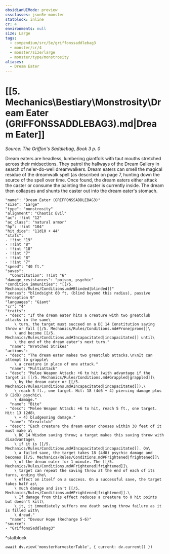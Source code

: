 ```yaml
---
obsidianUIMode: preview
cssclasses: json5e-monster
statblock: inline
cr: 4
environments: null
size: Large
tags:
  - compendium/src/5e/griffonssaddlebag3
  - monster/cr/4
  - monster/size/large
  - monster/type/monstrosity
aliases:
  - Dream Eater
---
```

# [[5. Mechanics\Bestiary\Monstrosity\Dream Eater (GRIFFONSSADDLEBAG3).md|Dream Eater]]
*Source: The Griffon's Saddlebag, Book 3 p. 0*

Dream eaters are headless, lumbering giantfolk with taut mouths stretched across their midsections. They patrol the hallways of the Dream Gallery in search of ne'er-do-well dreamwalkers. Dream eaters can smell the magical residue of the dreamwalk spell (as described on page 7, hunting down the source of the spell over time. Once found, the dream eaters either attack the caster or consume the painting the caster is currently inside. The dream then collapses and shunts the caster out into the dream eater's stomach.

```statblock
"name": "Dream Eater (GRIFFONSSADDLEBAG3)"
"size": "Large"
"type": "monstrosity"
"alignment": "Chaotic Evil"
"ac": !!int "12"
"ac_class": "natural armor"
"hp": !!int "104"
"hit_dice": "11d10 + 44"
"stats":
- !!int "19"
- !!int "8"
- !!int "18"
- !!int "7"
- !!int "8"
- !!int "7"
"speed": "40 ft."
"saves":
  "Constitution": !!int "6"
"damage_resistances": "poison, psychic"
"condition_immunities": "[[/5. Mechanics/Rules/Conditions.md#Blinded|blinded]]"
"senses": "blindsight 60 ft. (blind beyond this radius), passive Perception 9"
"languages": "Giant"
"cr": "4"
"traits":
- "desc": "If the dream eater hits a creature with two greatclub attacks in the same\
    \ turn, the target must succeed on a DC 14 Constitution saving throw or fall [[/5. Mechanics/Rules/Conditions.md#Prone|prone]]\
    \ and become [[/5. Mechanics/Rules/Conditions.md#Incapacitated|incapacitated]] until\
    \ the end of the dream eater's next turn."
  "name": "Wretched Strikes"
"actions":
- "desc": "The dream eater makes two greatclub attacks.\n\nIt can attempt to grapple\
    \ a creature in place of one attack."
  "name": "Multiattack"
- "desc": "Melee Weapon Attack: +6 to hit (with advantage if the target is [[/5. Mechanics/Rules/Conditions.md#Grappled|grappled]]\
    \ by the dream eater or [[/5. Mechanics/Rules/Conditions.md#Incapacitated|incapacitated]]),\
    \ reach 5 ft., one target. Hit: 18 (4d6 + 4) piercing damage plus 9 (2d8) psychic\
    \ damage."
  "name": "Bite"
- "desc": "Melee Weapon Attack: +6 to hit, reach 5 ft., one target. Hit: 13 (2d8\
    \ + 4) bludgeoning damage."
  "name": "Greatclub"
- "desc": "Each creature the dream eater chooses within 30 feet of it must make a\
    \ DC 14 Wisdom saving throw; a target makes this saving throw with disadvantage\
    \ if it is [[/5. Mechanics/Rules/Conditions.md#Incapacitated|incapacitated]]. On\
    \ a failed save, the target takes 18 (4d8) psychic damage and becomes [[/5. Mechanics/Rules/Conditions.md#Frightened|frightened]]\
    \ of the dream eater for 1 minute. The [[/5. Mechanics/Rules/Conditions.md#Frightened|frightened]]\
    \ target can repeat the saving throw at the end of each of its turns, ending the\
    \ effect on itself on a success. On a successful save, the target takes half as\
    \ much damage and isn't [[/5. Mechanics/Rules/Conditions.md#Frightened|frightened]].\
    \ If damage from this effect reduces a creature to 0 hit points but doesn't kill\
    \ it, it immediately suffers one death saving throw failure as it is filled with\
    \ dread."
  "name": "Devour Hope (Recharge 5-6)"
"source":
- "GriffonsSaddlebag3"
```
^statblock

```dataviewjs
await dv.view('monsterHarvesterTable', { current: dv.current() })
```
